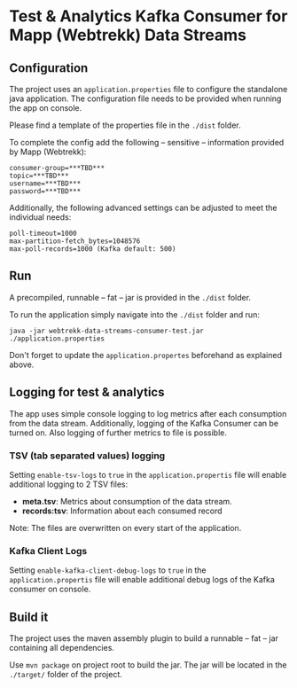 # Test & Analytics Kafka Consumer for Mapp (Webtrekk) Data Streams

## Configuration

The project uses an `application.properties` file to configure the standalone java application. The configuration file
needs to be provided when running the app on console.

Please find a template of the properties file in the `./dist` folder.

To complete the config add the following – sensitive – information provided by Mapp (Webtrekk):

```
consumer-group=***TBD***
topic=***TBD***
username=***TBD***
password=***TBD***
```

Additionally, the following advanced settings can be adjusted to meet the individual needs:

```
poll-timeout=1000
max-partition-fetch_bytes=1048576
max-poll-records=1000 (Kafka default: 500)
```

## Run

A precompiled, runnable – fat – jar is provided in the `./dist` folder.

To run the application simply navigate into the `./dist` folder and run:

```
java -jar webtrekk-data-streams-consumer-test.jar ./application.properties
```

Don't forget to update the `application.propertes` beforehand as explained above.

## Logging for test & analytics

The app uses simple console logging to log metrics after each consumption from the data stream. Additionally, logging of
the Kafka Consumer can be turned on. Also logging of further metrics to file is possible.

### TSV (tab separated values) logging

Setting `enable-tsv-logs` to `true` in the `application.propertis` file will enable additional logging to 2 TSV files:

- **meta.tsv**: Metrics about consumption of the data stream.
- **records:tsv**: Information about each consumed record

Note: The files are overwritten on every start of the application.

### Kafka Client Logs

Setting `enable-kafka-client-debug-logs` to `true` in the `application.propertis` file will enable additional debug logs
of the Kafka consumer on console.

## Build it

The project uses the maven assembly plugin to build a runnable – fat – jar containing all dependencies.

Use `mvn package` on project root to build the jar. The jar will be located in the `./target/` folder of the project.
